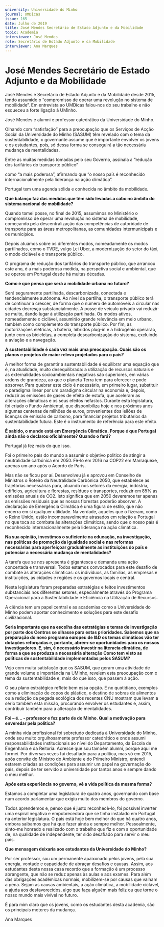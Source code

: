 ```yaml
---
university: Universidade do Minho
journal: UMDicas 
issue: 165
date: Julho de 2019
title: José Mendes Secretário de Estado Adjunto e da Mobilidade
topic: Academia
interviewee: José Mendes
role: Secretário de Estado Adjunto e da Mobilidade
interviewer: Ana Marques
---
```



# José Mendes Secretário de Estado Adjunto e da Mobilidade

José Mendes é Secretário de Estado Adjunto e da Mobilidade desde 2015, tendo assumido o “compromisso de operar uma revolução no sistema de mobilidade”. Em entrevista ao UMDicas falou-nos do seu trabalho e não esqueceu a forte ligação à UMinho.

José Mendes é alumni e professor catedrático da Universidade do Minho.

Olhando com “satisfação” para a preocupação que os Serviços de Acção Social da Universidade do Minho (SASUM) têm revelado com o tema da sustentabilidade, o governante assume que é importante envolver os jovens e os estudantes, pois, só dessa forma se conseguirá a tão necessária mudança de mentalidades.

Entre as muitas medidas tomadas pelo seu Governo, assinala a “redução dos tarifários do transporte público”

como “a mais poderosa”, afirmando que “o nosso país é reconhecido internacionalmente pela liderança na ação climática”.

Portugal tem uma agenda sólida e conhecida no âmbito da mobilidade.

**Que balanço faz das medidas que têm sido levadas a cabo no âmbito do sistema nacional de mobilidade?**

Quando tomei posse, no final de 2015, assumimos no Ministério o compromisso de operar uma revolução no sistema de mobilidade, começando pela descentralização das competências de autoridade de transporte para as áreas metropolitanas, as comunidades intermunicipais e os municípios.

Depois atuámos sobre os diferentes modos, nomeadamente os modos partilhados, como o TVDE, vulgo Lei Uber, a modernização do setor do táxi, o modo ciclável e o transporte público.

O programa de redução dos tarifários do transporte público, que arrancou este ano, é a mais poderosa medida, na perspetiva social e ambiental, que se operou em Portugal desde há muitas décadas.

**Como é que pensa que será a mobilidade urbana no futuro?**

Será seguramente partilhada, descarbonizada, conectada e tendencialmente autónoma. Ao nível da partilha, o transporte público terá de continuar a crescer, de forma que o número de automóveis a circular nas cidades decresça substancialmente. A posse de veículo privado vai reduzir-se muito, dando lugar à utilização partilhada. Os modos ativos, nomeadamente o ciclável, assumirão grande relevância em meio urbano, também como complemento do transporte público. Por fim, as motorizações elétricas, a bateria, híbridos plug-in e a hidrogénio operarão, junto com as bicicletas, a completa descarbonização do sistema, excluindo a aviação e a navegação.

**A sustentabilidade é cada vez mais uma preocupação. Quais são os planos e projetos de maior relevo projetados para o país?**

A melhor forma de garantir a sustentabilidade é equilibrar uma equação que é, na atualidade, muito desequilibrada: a utilização de recursos naturais e as externalidades socioambientais negativas são superiores, em várias ordens de grandeza, ao que o planeta Terra tem para oferecer e pode absorver. Para quebrar este ciclo é necessário, em primeiro lugar, substituir o paradigma linear por um paradigma circular na economia e, depois, reduzir as emissões de gases de efeito de estufa, que aceleram as alterações climáticas e os seus efeitos nefastos. Durante esta legislatura, foi criado o Fundo Ambiental, que disponibiliza hoje e nos próximos anos algumas centenas de milhões de euros, provenientes dos leilões de licenças de emissão de carbono, para financiar projetos tributários da sustentabilidade futura. Este é o instrumento de referência para este efeito.

**É sabido, o mundo está em Emergência Climática. Porque é que Portugal ainda não o declarou oficialmente? Quando o fará?**

Portugal já fez mais do que isso.

Foi o primeiro país do mundo a assumir o objetivo político de atingir a neutralidade carbónica em 2050. Fê-lo em 2016 na COP22 em Marraquexe, apenas um ano após o Acordo de Paris.

Mas não se ficou por aí. Desenvolveu já e aprovou em Conselho de Ministros o Roteiro da Neutralidade Carbónica 2050, que estabelece as trajetórias necessárias para, atuando nos setores da energia, indústria, edifícios, agricultura e florestas, resíduos e transportes, reduzir em 85% as emissões anuais de CO2. Isto significa que em 2050 deveremos ter apenas as emissões residuais que as nossas florestas poderão absorver. A declaração de Emergência Climática é uma figura de estilo, que não encerra em si qualquer utilidade. Na verdade, aqueles que o fizeram, como o Reino Unido, estão incomparavelmente atrasados em relação a Portugal no que toca ao combate às alterações climáticas, sendo que o nosso país é reconhecido internacionalmente pela liderança na ação climática.

**Na sua opinião, investimos o suficiente na educação, na investigação, nas políticas de promoção da igualdade social e nas reformas necessárias para aperfeiçoar gradualmente as instituições do país e potenciar a necessária mudança de mentalidades?**

A tarefa que se nos apresenta é gigantesca e demanda uma ação concertada e transversal. Todos estamos convocados para este desafio de combate às alterações climáticas: os indivíduos, as famílias, as empresas e instituições, as cidades e regiões e os governos locais e central.

Nesta legislatura foram preparadas estratégias e feitos investimentos substanciais nos diferentes setores, especialmente através do Programa Operacional para a Sustentabilidade e Eficiência na Utilização de Recursos.

A ciência tem um papel central e as academias como a Universidade do Minho podem aportar conhecimento e soluções para este desafio civilizacional.

**Seria importante que na escolha das estratégias e temas de investigação por parte dos Centros se olhasse para estas prioridades. Sabemos que na preparação do novo programa europeu de I&D os temas climáticos vão ter dotações reforçadas e, portanto, abrem-se oportunidades para os nossos investigadores. E, sim, é necessário investir na literacia climática, de forma a que se produza a necessária alteração Como tem visto as políticas de sustentabilidade implementadas pelos SASUM?**

Vejo com muita satisfação que os SASUM, que geram uma atividade de grande volume e importância na UMinho, revelem esta preocupação com o tema da sustentabilidade e, mais do que isso, que passem à ação.

O seu plano estratégico reflete bem essa opção. E no quotidiano, exemplos como a eliminação de copos de plástico, o destino de sobras de alimentos ou a redução da pegada ecológica dos recentes CNU mostram que levam a sério também esta missão, procurando envolver os estudantes e, assim, contribuir também para a alteração de mentalidades.

**Foi – é… - professor e fez parte de do Minho. Qual a motivação para enveredar pela política?**

A minha vida profissional foi sobretudo dedicada à Universidade do Minho, onde sou muito orgulhosamente professor catedrático e onde assumi responsabilidades institucionais ao nível do Departamento, da Escola de Engenharia e da Reitoria. Acresce que sou também alumni, porque aqui me formei. Por diversas vezes fui desafiado para a política, mas só em 2015, após convite do Ministro do Ambiente e do Primeiro Ministro, entendi estarem criadas as condições para assumir um papel na governação do país, depois de ter servido a universidade por tantos anos e sempre dando o meu melhor.

**Após esta experiência no governo, vê a vida política da mesma forma?**

Estamos a completar uma legislatura de quatro anos, governando com base num acordo parlamentar que exigiu muito dos membros do governo.

Todos aprendemos e, penso que é justo reconhecê-lo, foi possível inverter uma espiral negativa e empobrecedora que se tinha instalado em Portugal na anterior legislatura. O país está hoje bem melhor do que há quatro anos, embora saibamos que há que fazer ainda e sempre melhor. Pessoalmente, sinto-me honrado e realizado com o trabalho que fiz e com a oportunidade de, na qualidade de independente, ter sido desafiado para servir o meu país.

**Que mensagem deixaria aos estudantes da Universidade do Minho?**

Por ser professor, sou um permanente apaixonado pelos jovens, pela sua energia, vontade e capacidade de abraçar desafios e causas. Assim, aos estudantes desta nossa casa recordo que a formação é um processo abrangente, que não se reduz apenas às aulas e aos exames. Para além das obrigações académicas normais, mobilizem-se por causas que valham a pena. Sejam as causas ambientais, a ação climática, a mobilidade ciclável, a ajuda aos desfavorecidos, algo que faça alguém mais feliz ou que torne o nosso mundo mais vivível no futuro.

É para mim claro que os jovens, como os estudantes desta academia, são os principais motores da mudança.

Ana Marques